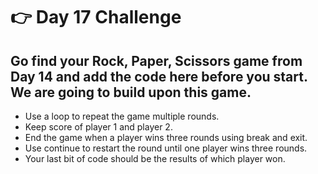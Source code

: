 # 👉 Day 17 Challenge
## Go find your Rock, Paper, Scissors game from Day 14 and add the code here before you start. We are going to build upon this game.

- Use a loop to repeat the game multiple rounds.
- Keep score of player 1 and player 2.
- End the game when a player wins three rounds using break and exit.
- Use continue to restart the round until one player wins three rounds.
- Your last bit of code should be the results of which player won.